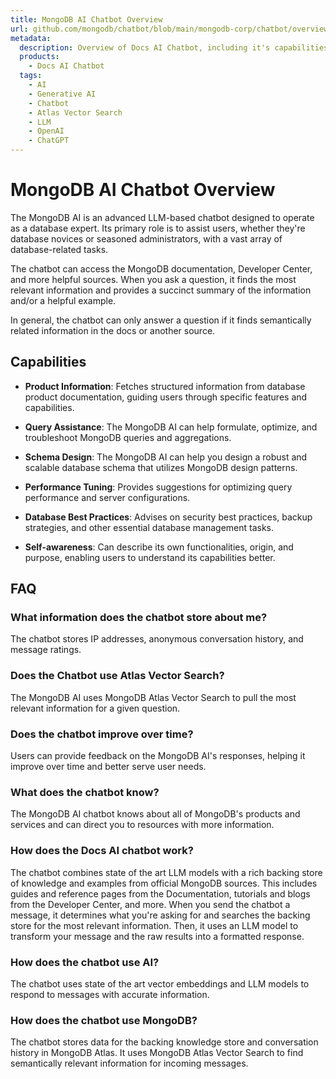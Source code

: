 ```yaml
---
title: MongoDB AI Chatbot Overview
url: github.com/mongodb/chatbot/blob/main/mongodb-corp/chatbot/overview
metadata:
  description: Overview of Docs AI Chatbot, including it's capabilities and how it's built
  products:
    - Docs AI Chatbot
  tags:
    - AI
    - Generative AI
    - Chatbot
    - Atlas Vector Search
    - LLM
    - OpenAI
    - ChatGPT
---
```


# MongoDB AI Chatbot Overview

The MongoDB AI is an advanced LLM-based chatbot designed to operate as a
database expert. Its primary role is to assist users, whether they're database
novices or seasoned administrators, with a vast array of database-related tasks.

The chatbot can access the MongoDB documentation, Developer Center, and more
helpful sources. When you ask a question, it finds the most relevant information
and provides a succinct summary of the information and/or a helpful example.

In general, the chatbot can only answer a question if it finds semantically
related information in the docs or another source.

## Capabilities

- **Product Information**: Fetches structured information from database product documentation, guiding users through specific features and capabilities.

- **Query Assistance**: The MongoDB AI can help formulate, optimize, and troubleshoot MongoDB queries and aggregations.

- **Schema Design**: The MongoDB AI can help you design a robust and scalable database schema that utilizes MongoDB design patterns.

- **Performance Tuning**: Provides suggestions for optimizing query performance and server configurations.

- **Database Best Practices**: Advises on security best practices, backup strategies, and other essential database management tasks.

- **Self-awareness**: Can describe its own functionalities, origin, and purpose, enabling users to understand its capabilities better.

## FAQ

### What information does the chatbot store about me?

The chatbot stores IP addresses, anonymous conversation history, and message ratings.

### Does the Chatbot use Atlas Vector Search?

The MongoDB AI uses MongoDB Atlas Vector Search to pull the most relevant information for a given question.

### Does the chatbot improve over time?

Users can provide feedback on the MongoDB AI's responses, helping it improve over time and better serve user needs.

### What does the chatbot know?

The MongoDB AI chatbot knows about all of MongoDB's products and services and can direct you to resources with more information.

### How does the Docs AI chatbot work?

The chatbot combines state of the art LLM models with a rich backing store of knowledge and examples from official MongoDB sources. This includes guides and reference pages from the Documentation, tutorials and blogs from the Developer Center, and more. When you send the chatbot a message, it determines what you're asking for and searches the backing store for the most relevant information. Then, it uses an LLM model to transform your message and the raw results into a formatted response.

### How does the chatbot use AI?

The chatbot uses state of the art vector embeddings and LLM models to respond to messages with accurate information.

### How does the chatbot use MongoDB?

The chatbot stores data for the backing knowledge store and conversation history in MongoDB Atlas. It uses MongoDB Atlas Vector Search to find semantically relevant information for incoming messages.
